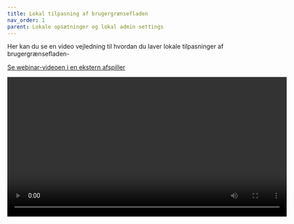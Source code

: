 ```yaml
---
title: Lokal tilpasning af brugergrænsefladen
nav_order: 1
parent: Lokale opsætninger og lokal admin settings
---
```

 
Her kan du se en video vejledning til hvordan du laver lokale tilpasninger af brugergrænsefladen-

[Se webinar-videoen i en ekstern afspiller](https://info.kitos.dk/s/tb4MmtNr8EdcRwB)

<video controls width="640">
  <source src="https://info.kitos.dk/s/tb4MmtNr8EdcRwB/download/2024.11.15%20Webinar.%20FK%20Organisation%20til%20OS2%20Kitos.%20GMT20241115-070112_Recording_1920x1080.mp4" type="video/mp4">
  Din browser kan ikke afspille denne video. Prøv en opdateret browser eller [download den her](https://info.kitos.dk/s/tb4MmtNr8EdcRwB).
</video>
